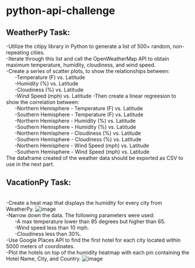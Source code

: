 # python-api-challenge
## WeatherPy Task:
-Utilize the citipy library in Python to generate a list of 500+ random, non-repeating cities.
<br/>-Iterate through this list and call the OpenWeatherMap API to obtain maximum temperature, humidity, cloudiness, and wind speed.
<br/>-Create a series of scatter plots, to show the relationships between:
<br/>&nbsp;&nbsp;&nbsp;&nbsp;&nbsp;&nbsp;-Temperature (F) vs. Latitude
<br/>&nbsp;&nbsp;&nbsp;&nbsp;&nbsp;&nbsp;-Humidity (%) vs. Latitude
<br/>&nbsp;&nbsp;&nbsp;&nbsp;&nbsp;&nbsp;-Cloudiness (%) vs. Latitude
<br/>&nbsp;&nbsp;&nbsp;&nbsp;&nbsp;&nbsp;-Wind Speed (mph) vs. Latitude
-Then create a linear regreesion to show the correlation between:
<br/>&nbsp;&nbsp;&nbsp;&nbsp;&nbsp;&nbsp;-Northern Hemisphere - Temperature (F) vs. Latitude
<br/>&nbsp;&nbsp;&nbsp;&nbsp;&nbsp;&nbsp;-Southern Hemisphere - Temperature (F) vs. Latitude
<br/>&nbsp;&nbsp;&nbsp;&nbsp;&nbsp;&nbsp;-Northern Hemisphere - Humidity (%) vs. Latitude
<br/>&nbsp;&nbsp;&nbsp;&nbsp;&nbsp;&nbsp;-Southern Hemisphere - Humidity (%) vs. Latitude
<br/>&nbsp;&nbsp;&nbsp;&nbsp;&nbsp;&nbsp;-Northern Hemisphere - Cloudiness (%) vs. Latitude
<br/>&nbsp;&nbsp;&nbsp;&nbsp;&nbsp;&nbsp;-Southern Hemisphere - Cloudiness (%) vs. Latitude
<br/>&nbsp;&nbsp;&nbsp;&nbsp;&nbsp;&nbsp;-Northern Hemisphere - Wind Speed (mph) vs. Latitude
<br/>&nbsp;&nbsp;&nbsp;&nbsp;&nbsp;&nbsp;-Southern Hemisphere - Wind Speed (mph) vs. Latitude
<br/>The dataframe created of the weather data should be exported as CSV to use in the next part.
## VacationPy Task:
<br/>-Create a heat map that displays the humidity for every city from WeatherPy.
![image](https://user-images.githubusercontent.com/84332100/127257503-eaa599c2-3377-44b8-8920-ef64a5cc1661.png)
<br/>-Narrow down the data. The following parameters were used:
<br/>&nbsp;&nbsp;&nbsp;&nbsp;&nbsp;&nbsp;-A max temperature lower than 85 degrees but higher than 65.
<br/>&nbsp;&nbsp;&nbsp;&nbsp;&nbsp;&nbsp;-Wind speed less than 10 mph.
<br/>&nbsp;&nbsp;&nbsp;&nbsp;&nbsp;&nbsp;-Cloudiness less than 30%.
<br/>-Use Google Places API to find the first hotel for each city located within 5000 meters of coordinates.
<br/>-Plot the hotels on top of the humidity heatmap with each pin containing the Hotel Name, City, and Country.
![image](https://user-images.githubusercontent.com/84332100/127257534-1ab97b3e-cdbf-4697-a679-76af636501a8.png)
